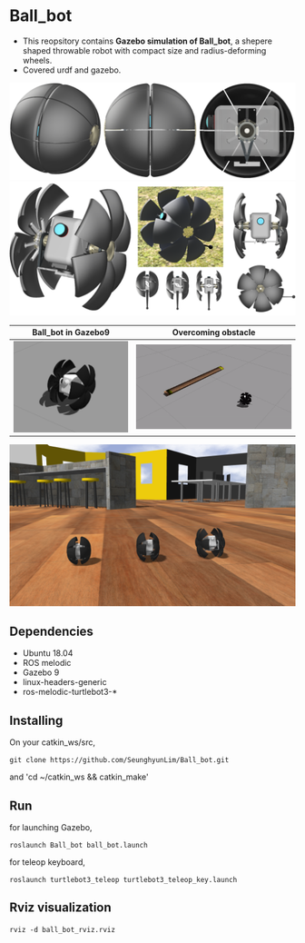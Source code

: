 # Ball_bot
* This reopsitory contains __Gazebo simulation of Ball_bot__, a shepere shaped throwable robot with compact size and radius-deforming wheels.
* Covered urdf and gazebo.

<center><img src="https://github.com/SeunghyunLim/Ball_bot/blob/master/img/design_ball.PNG" alt="drawing" width="720"/></center>
<center><img src="https://github.com/SeunghyunLim/Ball_bot/blob/master/img/design_wheel.PNG" alt="drawing" width="720"/></center>

| Ball_bot in Gazebo9 | Overcoming obstacle |
|---|---|
|<center><img src="https://github.com/SeunghyunLim/Ball_bot/blob/master/img/ball_bot.png" alt="drawing" width="285"/></center>|<center><img src="https://github.com/SeunghyunLim/Ball_bot/blob/master/gif/ball_bot.gif" alt="drawing" width="385"/></center>|

<center><img src="https://github.com/SeunghyunLim/Ball_bot/blob/master/img/variable_bots.png" alt="drawing" width="720"/></center>

## Dependencies
- Ubuntu 18.04
- ROS melodic
- Gazebo 9
- linux-headers-generic
- ros-melodic-turtlebot3-*


## Installing
On your catkin_ws/src,
```
git clone https://github.com/SeunghyunLim/Ball_bot.git
```
and 'cd ~/catkin_ws && catkin_make'

## Run
for launching Gazebo,
```
roslaunch Ball_bot ball_bot.launch
```
for teleop keyboard,
```
roslaunch turtlebot3_teleop turtlebot3_teleop_key.launch
```

## Rviz visualization
```
rviz -d ball_bot_rviz.rviz
```
